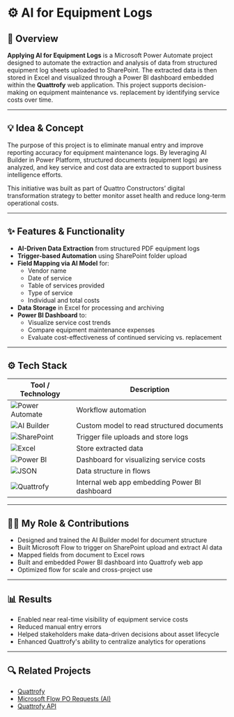 # ⚙️ AI for Equipment Logs

## 🧭 Overview
**Applying AI for Equipment Logs** is a Microsoft Power Automate project designed to automate the extraction and analysis of data from structured equipment log sheets uploaded to SharePoint. The extracted data is then stored in Excel and visualized through a Power BI dashboard embedded within the **Quattrofy** web application. This project supports decision-making on equipment maintenance vs. replacement by identifying service costs over time.

---

## 💡 Idea & Concept
The purpose of this project is to eliminate manual entry and improve reporting accuracy for equipment maintenance logs. By leveraging AI Builder in Power Platform, structured documents (equipment logs) are analyzed, and key service and cost data are extracted to support business intelligence efforts.

This initiative was built as part of Quattro Constructors’ digital transformation strategy to better monitor asset health and reduce long-term operational costs.

---

## ✨ Features & Functionality
- **AI-Driven Data Extraction** from structured PDF equipment logs
- **Trigger-based Automation** using SharePoint folder upload
- **Field Mapping via AI Model** for:
  - Vendor name
  - Date of service
  - Table of services provided
  - Type of service
  - Individual and total costs
- **Data Storage** in Excel for processing and archiving
- **Power BI Dashboard** to:
  - Visualize service cost trends
  - Compare equipment maintenance expenses
  - Evaluate cost-effectiveness of continued servicing vs. replacement

---

## ⚙️ Tech Stack

| Tool / Technology       | Description                                     |
|-------------------------|-------------------------------------------------|
| ![Power Automate](https://img.shields.io/badge/Power%20Automate-0089D6?logo=Microsoft%20Power%20Automate&logoColor=white&style=for-the-badge) | Workflow automation |
| ![AI Builder](https://img.shields.io/badge/AI%20Builder-742774?logo=microsoft&logoColor=white&style=for-the-badge) | Custom model to read structured documents |
| ![SharePoint](https://img.shields.io/badge/SharePoint-0078D4?logo=microsoft&logoColor=white&style=for-the-badge) | Trigger file uploads and store logs |
| ![Excel](https://img.shields.io/badge/Microsoft%20Excel-217346?logo=microsoftexcel&logoColor=white&style=for-the-badge) | Store extracted data |
| ![Power BI](https://img.shields.io/badge/Power%20BI-F2C811?logo=powerbi&logoColor=black&style=for-the-badge) | Dashboard for visualizing service costs |
| ![JSON](https://img.shields.io/badge/JSON-000000?logo=json&logoColor=white&style=for-the-badge) | Data structure in flows |
| ![Quattrofy](https://img.shields.io/badge/Quattrofy-App-integration-blue?style=for-the-badge) | Internal web app embedding Power BI dashboard |

---

## 🧑‍💻 My Role & Contributions
- Designed and trained the AI Builder model for document structure
- Built Microsoft Flow to trigger on SharePoint upload and extract AI data
- Mapped fields from document to Excel rows
- Built and embedded Power BI dashboard into Quattrofy web app
- Optimized flow for scale and cross-project use

---

## 📊 Results
- Enabled near real-time visibility of equipment service costs
- Reduced manual entry errors
- Helped stakeholders make data-driven decisions about asset lifecycle
- Enhanced Quattrofy's ability to centralize analytics for operations

---

## 🔍 Related Projects
- [Quattrofy](#)
- [Microsoft Flow PO Requests (AI)](#)
- [Quattrofy API](#)
